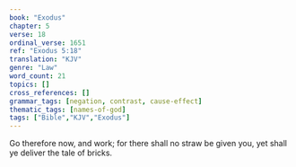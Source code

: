 ```yaml
---
book: "Exodus"
chapter: 5
verse: 18
ordinal_verse: 1651
ref: "Exodus 5:18"
translation: "KJV"
genre: "Law"
word_count: 21
topics: []
cross_references: []
grammar_tags: [negation, contrast, cause-effect]
thematic_tags: [names-of-god]
tags: ["Bible","KJV","Exodus"]
---
```

Go therefore now, and work; for there shall no straw be given you, yet shall ye deliver the tale of bricks.
